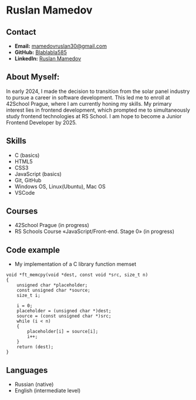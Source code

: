 # Ruslan Mamedov

## Contact
- **Email:** mamedovruslan30@gmail.com
- **GitHub:** [Blablabla585](https://github.com/Blablabla585)
- **LinkedIn:** [Ruslan Mamedov](https://www.linkedin.com/in/ruslan-mamedov-27866a2bb/)

##  About Myself:

In early 2024, I made the decision to transition from the solar panel industry to pursue a career in software development. This led me to enroll at 42School Prague, where I am currently honing my skills. My primary interest lies in frontend development, which prompted me to simultaneously study frontend technologies at RS School. I am hope to become a Junior Frontend Developer by 2025.

## Skills

- C (basics)
- HTML5
- CSS3
- JavaScript (basics)
- Git, GitHub
- Windows OS, Linux(Ubuntu), Mac OS
- VSCode

## Courses

- 42School Prague (in progress) 
- RS Schools Course «JavaScript/Front-end. Stage 0» (in progress)

## Code example

- My implementation of a C library function memset

```
void *ft_memcpy(void *dest, const void *src, size_t n)
{
	unsigned char *placeholder;
	const unsigned char *source;
	size_t i;

	i = 0;
	placeholder = (unsigned char *)dest;
	source = (const unsigned char *)src;
	while (i < n)
	{
		placeholder[i] = source[i];
		i++;
	}
	return (dest);
}
```

## Languages

- Russian (native)
- English (intermediate level)